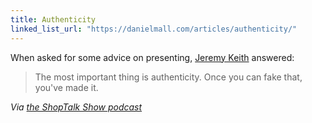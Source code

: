 ```yaml
---
title: Authenticity
linked_list_url: "https://danielmall.com/articles/authenticity/"
---
```

<p>When asked for some advice on presenting, <a href="https://adactio.com/">Jeremy Keith</a> answered:</p>
<blockquote><p>
  The most important thing is authenticity. Once you can fake that, you've made it.
</p></blockquote>
<p><em>Via <a href="https://shoptalkshow.com/episodes/034-with-jeremy-keith/">the ShopTalk Show podcast</a></em></p>
